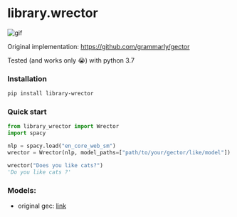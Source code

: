 # library.wrector

![gif](https://media.giphy.com/media/YOqbsB7Ega18s/giphy.gif)

Original implementation: https://github.com/grammarly/gector

Tested (and works only :sob:) with python 3.7

### Installation
```sh
pip install library-wrector
```
### Quick start

```python
from library_wrector import Wrector
import spacy

nlp = spacy.load("en_core_web_sm")
wrector = Wrector(nlp, model_paths=["path/to/your/gector/like/model"])

wrector("Does you like cats?")
'Do you like cats ?'
```

### Models:

- original gec: [link](https://drive.google.com/file/d/1mHIwsPAE1J_D2fh1RFU266qlA0Qlx1Kz/view?usp=sharing)